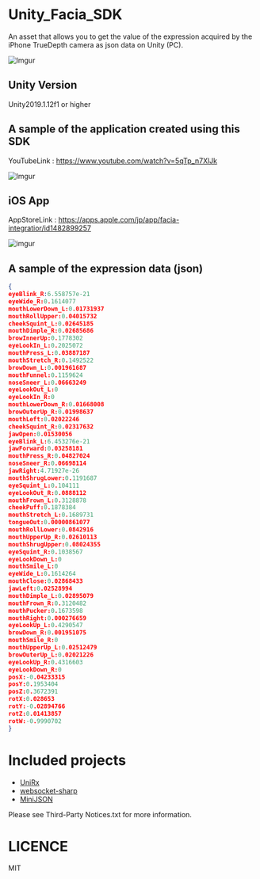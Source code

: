 # Unity_Facia_SDK
An asset that allows you to get the value of the expression acquired by the iPhone TrueDepth camera as json data on Unity (PC).

![Imgur](https://i.imgur.com/Opprsx1.png)

## Unity Version

Unity2019.1.12f1 or higher

## A sample of the application created using this SDK

YouTubeLink : https://www.youtube.com/watch?v=5qTp_n7XlJk

![Imgur](https://i.imgur.com/7cHyuDVl.gif)

## iOS App

AppStoreLink : https://apps.apple.com/jp/app/facia-integratior/id1482899257

![imgur](https://i.imgur.com/ceew1tnm.jpg)

## A sample of the expression data (json)

```json
{
eyeBlink_R:6.558757e-21
eyeWide_R:0.1614077
mouthLowerDown_L:0.01731937
mouthRollUpper:0.04015732
cheekSquint_L:0.02645185
mouthDimple_R:0.02685686
browInnerUp:0.1778302
eyeLookIn_L:0.2025072
mouthPress_L:0.03887187
mouthStretch_R:0.1492522
browDown_L:0.001961687
mouthFunnel:0.1159624
noseSneer_L:0.06663249
eyeLookOut_L:0
eyeLookIn_R:0
mouthLowerDown_R:0.01668008
browOuterUp_R:0.01998637
mouthLeft:0.02022246
cheekSquint_R:0.02317632
jawOpen:0.01530056
eyeBlink_L:6.453276e-21
jawForward:0.03258181
mouthPress_R:0.04827024
noseSneer_R:0.06698114
jawRight:4.71927e-26
mouthShrugLower:0.1191687
eyeSquint_L:0.104111
eyeLookOut_R:0.0888112
mouthFrown_L:0.3128878
cheekPuff:0.1878384
mouthStretch_L:0.1689731
tongueOut:0.00000861077
mouthRollLower:0.0842916
mouthUpperUp_R:0.02610113
mouthShrugUpper:0.08024355
eyeSquint_R:0.1038567
eyeLookDown_L:0
mouthSmile_L:0
eyeWide_L:0.1614264
mouthClose:0.02868433
jawLeft:0.02528994
mouthDimple_L:0.02895079
mouthFrown_R:0.3120482
mouthPucker:0.1673598
mouthRight:0.000276659
eyeLookUp_L:0.4290547
browDown_R:0.001951075
mouthSmile_R:0
mouthUpperUp_L:0.02512479
browOuterUp_L:0.02021226
eyeLookUp_R:0.4316603
eyeLookDown_R:0
posX:-0.04233315
posY:0.1953404
posZ:0.3672391
rotX:0.028653
rotY:-0.02894766
rotZ:0.01413857
rotW:-0.9990702
}
```

# Included projects

- [UniRx](https://github.com/neuecc/UniRx)
- [websocket-sharp](https://github.com/sta/websocket-sharp)
- [MiniJSON](https://gist.github.com/darktable/1411710)

Please see Third-Party Notices.txt for more information.

# LICENCE
MIT
